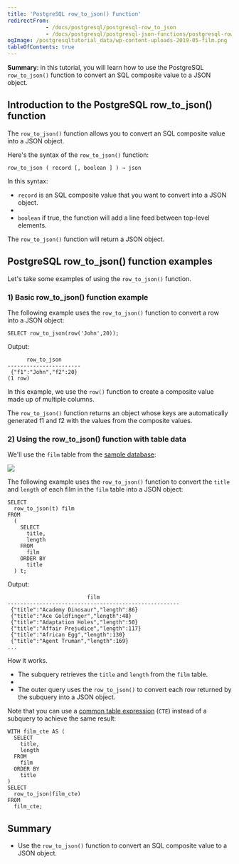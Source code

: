 ```yaml
---
title: 'PostgreSQL row_to_json() Function'
redirectFrom:
            - /docs/postgresql/postgresql-row_to_json 
            - /docs/postgresql/postgresql-json-functions/postgresql-row_to_json/
ogImage: /postgresqltutorial_data/wp-content-uploads-2019-05-film.png
tableOfContents: true
---
```



**Summary**: in this tutorial, you will learn how to use the PostgreSQL `row_to_json()` function to convert an SQL composite value to a JSON object.





## Introduction to the PostgreSQL row_to_json() function





The `row_to_json()` function allows you to convert an SQL composite value into a JSON object.





Here's the syntax of the `row_to_json()` function:





```
row_to_json ( record [, boolean ] ) → json
```





In this syntax:





- `record` is an SQL composite value that you want to convert into a JSON object.
-
- `boolean` if true, the function will add a line feed between top-level elements.





The `row_to_json()` function will return a JSON object.





## PostgreSQL row_to_json() function examples





Let's take some examples of using the `row_to_json()` function.





### 1) Basic row_to_json() function example





The following example uses the `row_to_json()` function to convert a row into a JSON object:





```
SELECT row_to_json(row('John',20));
```





Output:





```
      row_to_json
-----------------------
 {"f1":"John","f2":20}
(1 row)
```





In this example, we use the `row()` function to create a composite value made up of multiple columns.





The `row_to_json()` function returns an object whose keys are automatically generated f1 and f2 with the values from the composite values.





### 2) Using the row_to_json() function with table data





We'll use the `film` table from the [sample database](https://www.postgresqltutorial.com/postgresql-getting-started/postgresql-sample-database/):





![](/postgresqltutorial_data/wp-content-uploads-2019-05-film.png)





The following example uses the `row_to_json()` function to convert the `title` and `length` of each film in the `film` table into a JSON object:





```
SELECT
  row_to_json(t) film
FROM
  (
    SELECT
      title,
      length
    FROM
      film
    ORDER BY
      title
  ) t;
```





Output:





```
                         film
------------------------------------------------------
 {"title":"Academy Dinosaur","length":86}
 {"title":"Ace Goldfinger","length":48}
 {"title":"Adaptation Holes","length":50}
 {"title":"Affair Prejudice","length":117}
 {"title":"African Egg","length":130}
 {"title":"Agent Truman","length":169}
...
```





How it works.





- The subquery retrieves the `title` and `length` from the `film` table.
-
- The outer query uses the `row_to_json()` to convert each row returned by the subquery into a JSON object.





Note that you can use a [common table expression](/docs/postgresql/postgresql-cte) (`CTE`) instead of a subquery to achieve the same result:





```
WITH film_cte AS (
  SELECT
    title,
    length
  FROM
    film
  ORDER BY
    title
)
SELECT
  row_to_json(film_cte)
FROM
  film_cte;
```





## Summary





- Use the `row_to_json()` function to convert an SQL composite value to a JSON object.


